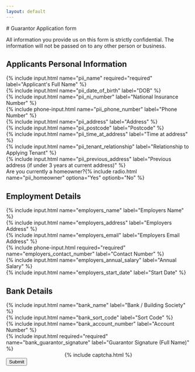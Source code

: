```yaml
---
layout: default
---
```

<script>window.formsubmit = function submit() {
  document.querySelector('#submit').setAttribute('disabled', 'disabled');
  return true;
}</script>
<div class="form" markdown="1">
# Guarantor Application form

All information you provide us on this form is strictly confidential. The information will not be passed on to any other person or business.

  <div class="form-container">
    <div class="container">
      <form onsubmit="window.formsubmit()" action="https://6ompv667rb.execute-api.eu-west-1.amazonaws.com/submit" method="POST" enctype="multipart/form-data">
        <input type="hidden" name="type" value="guarantor" />
        <h2>Applicants Personal Information</h2>
        <div class="fields">
          <div class="field">{% include input.html name="pii_name" required="required" label="Applicant's Full Name" %}</div> 
          <div class="field">{% include input.html name="pii_date_of_birth" label="DOB" %}</div>
          <div class="field">{% include input.html name="pii_ni_number" label="National Insurance Number" %}</div>
        </div>
        <div class="fields">
          <div class="field">{% include phone-input.html name="pii_phone_number" label="Phone Number" %}</div>
          <div class="field">{% include input.html name="pii_address" label="Address" %}</div>
        </div>
        <div class="fields">
          <div class="field">{% include input.html name="pii_postcode" label="Postcode" %}</div>
          <div class="field">{% include input.html name="pii_time_at_address" label="Time at address" %}</div>
          <div class="field">{% include input.html name="pii_tenant_relationship" label="Relationship to Applying Tenant" %}</div>
        </div>
        <div class="fields">
          <div class="field">{% include input.html name="pii_previous_address" label="Previous address (if under 3 years at current address)" %}</div>
        </div>
        <div cass="fields">
          <div class="field">
            <label for="radio" class="control-label" required>Are you currently a homeowner?</label>{% include radio.html name="pii_homeowner" optiona="Yes" optionb="No" %}
          </div>
        </div>
        <h2>Employment Details</h2>
        <div class="fields">
          <div class="field">{% include input.html name="employers_name" label="Employers Name" %}</div>
          <div class="field">{% include input.html name="employers_address" label="Employers Address" %}</div>
        </div>
        <div class="fields">
          <div class="field">{% include input.html name="employers_email" label="Employers Email Address" %}</div>
          <div class="field">{% include phone-input.html required="required" name="employers_contact_number" label="Contact Number" %}</div>
        </div>
        <div class="fields">
          <div class="field">{% include input.html name="employers_annual_salary" label="Annual Salary" %}</div>
          <div class="field">{% include input.html name="employers_start_date" label="Start Date" %}</div>
        </div>
        <h2>Bank Details</h2>
        <div class="fields">
          <div class="field">{% include input.html name="bank_name" label="Bank / Building Society" %}</div>
          <div class="field">{% include input.html name="bank_sort_code" label="Sort Code" %}</div>
          <div class="field">{% include input.html name="bank_account_number" label="Account Number" %}</div>
        </div>
        <div class="fields">
          <div class="field">{% include input.html required="required" name="bank_guarantor_signature" label="Guarantor Signature (Full Name)" %}</div>
        </div>
        <div class="fields">
          <div class="field" style="text-align: center">{% include captcha.html %}</div>
        </div>
        <div class="fields">
          <div class="field">
            <div class="button-container">
              <script>function submit() {
                document.querySelector('#submit').setAttribute('disabled', 'disabled');
                return true;
              }</script>
              <button id="submit" type="submit" class="button"><span>Submit</span></button>
            </div>
          </div>
        </div>
      </form>
    </div>
  </div>
</div>
